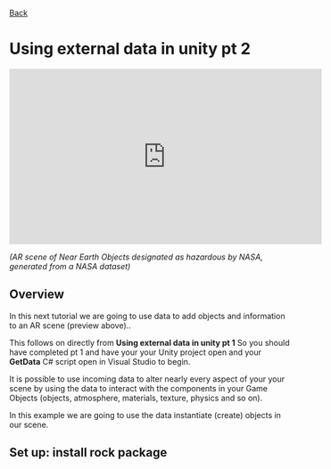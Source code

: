 [Back](https://uwetom.github.io/media-production-worksheets)

# Using external data in unity pt 2

<iframe width="560" height="315" src="https://www.youtube.com/embed/VZ1ThbYgEcQ?si=YO7O_Asb9WVCA67t" title="YouTube video player" frameborder="0" allow="accelerometer; autoplay; clipboard-write; encrypted-media; gyroscope; picture-in-picture; web-share" referrerpolicy="strict-origin-when-cross-origin" allowfullscreen></iframe>

*(AR scene of Near Earth Objects designated as hazardous by NASA, generated from a NASA dataset)*

## Overview
In this next tutorial we are going to use  data to add objects and information to an AR scene (preview above)..

This follows on directly from **Using external data in unity pt 1** So you should have completed pt 1 and have your your Unity project open and your **GetData** C# script open in Visual Studio to begin.

It is possible to use incoming data to alter nearly every aspect of your your scene by using the data to interact with the components in your Game Objects (objects, atmosphere, materials, texture, physics and so on). 

In this example we are going to use the data instantiate (create) objects in our scene.

## Set up: install rock package

<!--stackedit_data:
eyJoaXN0b3J5IjpbLTg0Mzk5NTk4Ml19
-->